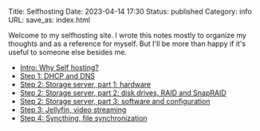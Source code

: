 Title: Selfhosting
Date: 2023-04-14 17:30
Status: published
Category: info
URL:
save_as: index.html

Welcome to my selfhosting site. I wrote this notes mostly to organize my thoughts and as a reference
for myself. But I'll be more than happy if it's useful to someone else besides me.

- [Intro: Why Self hosting?]({filename}why-self-hosting.md)
- [Step 1: DHCP and DNS]({filename}pi-hole.md)
- [Step 2: Storage server, part 1: hardware]({filename}nas-1.md)
- [Step 2: Storage server, part 2: disk drives, RAID and SnapRAID]({filename}nas-2.md)
- [Step 2: Storage server, part 3: software and configuration]({filename}nas-3.md)
- [Step 3: Jellyfin, video streaming]({filename}jellyfin.md)
- [Step 4: Syncthing, file synchronization]({filename}syncthing.md)